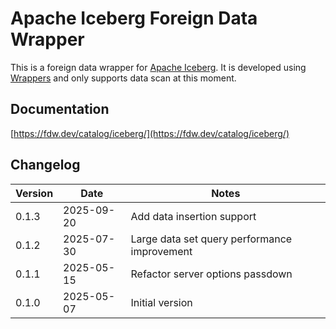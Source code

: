 # Apache Iceberg Foreign Data Wrapper

This is a foreign data wrapper for [Apache Iceberg](https://iceberg.apache.org/). It is developed using [Wrappers](https://github.com/supabase/wrappers) and only supports data scan at this moment.

## Documentation

[https://fdw.dev/catalog/iceberg/](https://fdw.dev/catalog/iceberg/)

## Changelog

| Version | Date       | Notes                                                |
| ------- | ---------- | ---------------------------------------------------- |
| 0.1.3   | 2025-09-20 | Add data insertion support                           |
| 0.1.2   | 2025-07-30 | Large data set query performance improvement         |
| 0.1.1   | 2025-05-15 | Refactor server options passdown                     |
| 0.1.0   | 2025-05-07 | Initial version                                      |

